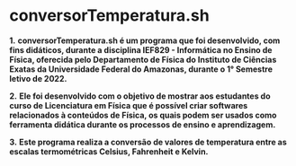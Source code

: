 # conversorTemperatura.sh

**1.** **conversorTemperatura.sh é um programa que foi desenvolvido, com fins didáticos, durante a disciplina IEF829 - Informática no Ensino de Física, oferecida pelo Departamento de Física do Instituto de Ciências Exatas da Universidade Federal do Amazonas, durante o 1° Semestre letivo de 2022.** 
   
**2.** **Ele foi desenvolvido com o objetivo de mostrar aos estudantes do curso de Licenciatura em Física que é possível criar softwares relacionados à conteúdos de Física, os quais podem ser usados como ferramenta didática durante os processos de ensino e aprendizagem.**

**3.** **Este programa realiza a conversão de valores de temperatura entre as escalas termométricas Celsius, Fahrenheit e Kelvin.** 
